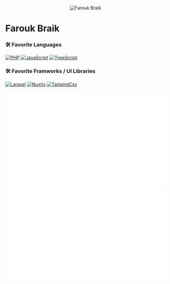<p align="center">
  <picture>
    <source media="(prefers-color-scheme: dark)" srcset="https://farouk.ca/images/logo/light-icon.png">
    <img alt="Farouk Braik" src="https://farouk.ca/images/logo/full-icon.png" width="200px">
  </picture>
</p>


# Farouk Braik



### 🛠️ Favorite Languages

[![PHP](https://img.shields.io/badge/PHP-777BB4?style=for-the-badge&logo=php&logoColor=white)](https://www.php.net/)
[![JavaScript](https://img.shields.io/badge/JavaScript-F7DF1E?style=for-the-badge&logo=javascript&logoColor=black)](https://developer.mozilla.org/en-US/docs/Web/JavaScript/)
[![TypeScript](https://img.shields.io/badge/TypeScript-007ACC?style=for-the-badge&logo=typescript&logoColor=white)](https://www.typescriptlang.org/)

### 🛠️ Favorite Framworks / UI Libraries

[![Laravel](https://img.shields.io/badge/Laravel-FF2D20?style=for-the-badge&logo=laravel&logoColor=white)](https://www.laravel.com/)
[![Nuxtjs](https://img.shields.io/static/v1?style=for-the-badge&message=Nuxt.js&color=35495E&logo=Nuxt.js&logoColor=00DC82&label=)](https://nuxt.com/)
[![TailwindCss](https://img.shields.io/badge/tailwindcss-%2338B2AC.svg?style=for-the-badge&logo=tailwind-css&logoColor=white)](https://tailwindcss.com/)

![](https://github.com/Fa-BRAIK/github-stats/blob/master/generated/overview.svg) ![](https://github.com/Fa-BRAIK/github-stats/blob/master/generated/languages.svg)
